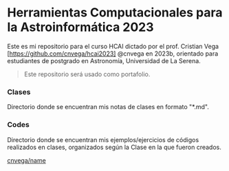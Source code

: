 # Herramientas Computacionales para la Astroinformática 2023
Este es mi repositorio para el curso HCAI dictado por el prof. Cristian Vega [https://github.com/cnvega/hcai2023] @cnvega en 2023b, orientado para estudiantes de postgrado en Astronomía, Universidad de La Serena.

> Este repositorio será usado como portafolio.

### Clases

Directorio donde se encuentran mis notas de clases en formato "*.md".

### Codes

Directorio donde se encuentran mis ejemplos/ejercicios de códigos realizados en clases, organizados según la Clase en la que fueron creados.

[cnvega/name](https://github.com/cnvega/hcai2023)

